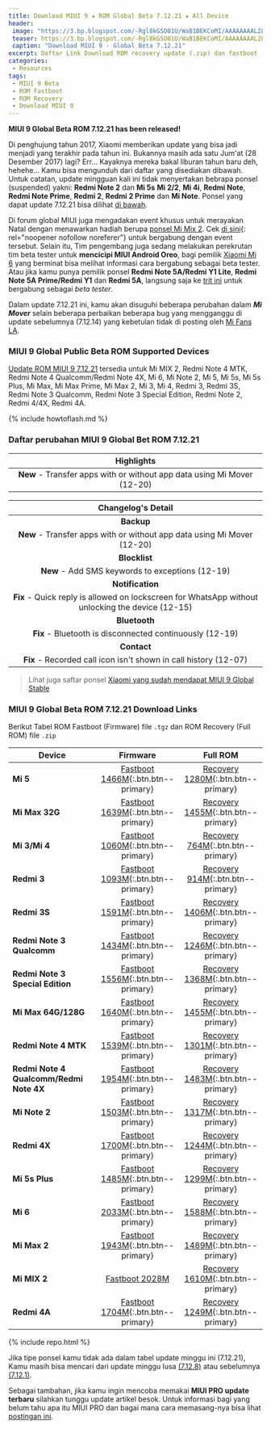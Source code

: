```yaml
---
title: Download MIUI 9 ★ ROM Global Beta 7.12.21 ★ All Device
header:
 image: "https://3.bp.blogspot.com/-Rgl8kGSO01U/WaB1BEKCoMI/AAAAAAAAL28/eUTsqizF7cEaAHG0MektW6ctRQufVh68ACLcBGAs/s1600/miui-9.png"
 teaser: https://3.bp.blogspot.com/-Rgl8kGSO01U/WaB1BEKCoMI/AAAAAAAAL28/eUTsqizF7cEaAHG0MektW6ctRQufVh68ACLcBGAs/w360-h180-c/miui-9.png
 caption: "Download MIUI 9 - Global Beta 7.12.21"
excerpt: Daftar Link Download ROM recovery update (.zip) dan fastboot (.tgz) update MIUI 9 Global Beta 7.12.21
categories:
 - Resources
tags:
 - MIUI 9 Beta
 - ROM Fastboot
 - ROM Recovery
 - Download MIUI 9
---
```

**MIUI 9 Global Beta ROM 7.12.21 has been released!**

Di penghujung tahun 2017, Xiaomi memberikan update yang bisa jadi menjadi yang terakhir pada tahun ini. Bukannya masih ada satu Jum'at (28 Desember 2017) lagi? Err... Kayaknya mereka bakal liburan tahun baru deh, hehehe... Kamu bisa mengunduh dari daftar yang disediakan dibawah. Untuk catatan, update mingguan kali ini tidak menyertakan bebrapa ponsel (suspended) yakni: **Redmi Note 2** dan **Mi 5s** **Mi 2/2**, **Mi 4i**, **Redmi Note**, **Redmi Note Prime**, **Redmi 2**, **Redmi 2 Prime** dan **Mi Note**. Ponsel yang dapat update 7.12.21 bisa dilihat [di bawah](#miui-9-global-public-beta-rom-supported-devices).

Di forum global MIUI juga mengadakan event khusus untuk merayakan Natal dengan menawarkan hadiah berupa [ponsel Mi Mix 2](https://www.google.com/amp/www.knoacc.org/2017/09/harga-xiaomi-mi-mix-2-spesifikasi.html). Cek [di sini](http://en.miui.com/thread-1342468-1-1.html){: rel="noopener nofollow noreferer"} untuk bergabung dengan event tersebut. Selain itu, Tim pengembang juga sedang melakukan perekrutan tim beta tester untuk **mencicipi MIUI Android Oreo**, bagi pemilik [Xiaomi Mi 6](https://www.google.com/amp/www.knoacc.org/2017/09/harga-xiaomi-mi-6-spesifikasi.html) yang berminat bisa melihat informasi cara bergabung sebagai beta tester. Atau jika kamu punya pemilik ponsel **Redmi Note 5A/Redmi Y1 Lite**, **Redmi Note 5A Prime/Redmi Y1** dan **Redmi 5A**, langsung saja ke [trit ini](http://en.miui.com/thread-1344092-1-1.html) untuk bergabung sebagai _beta tester_.

Dalam update 7.12.21 ini, kamu akan disuguhi beberapa perubahan dalam _**Mi Mover**_ selain beberapa perbaikan beberapa bug yang mengganggu di update sebelumnya (7.12.14) yang kebetulan tidak di posting oleh [Mi Fans LA](https://mi.knoacc.org/).

### MIUI 9 Global Public Beta ROM Supported Devices

[Update ROM MIUI 9 7.12.21](download-rom-miui-9-global-beta-71230-fastboot-recovery) tersedia untuk Mi MIX 2, Redmi Note 4 MTK, Redmi Note 4 Qualcomm/Redmi Note 4X, Mi 6, Mi Note 2, Mi 5, Mi 5s, Mi 5s Plus, Mi Max, Mi Max Prime, Mi Max 2, Mi 3, Mi 4, Redmi 3, Redmi 3S, Redmi Note 3 Qualcomm, Redmi Note 3 Special Edition, Redmi Note 2, Redmi 4/4X, Redmi 4A.

{% include howtoflash.md %}

### Daftar perubahan MIUI 9 Global Bet ROM 7.12.21

|Highlights |
|:------:|
|**New** - Transfer apps with or without app data using Mi Mover (12-20) |

| Changelog's Detail |
|:------:|
|**Backup** |
|**New** - Transfer apps with or without app data using Mi Mover (12-20) |
|**Blocklist** |
|**New** - Add SMS keywords to exceptions (12-19) |
|**Notification** |
|**Fix** - Quick reply is allowed on lockscreen for WhatsApp without unlocking the device (12-15) |
|**Bluetooth** |
|**Fix** - Bluetooth is disconnected continuously (12-19) |
|**Contact** |
|**Fix** - Recorded call icon isn't shown in call history (12-07) |


> Lihat juga saftar ponsel [Xiaomi yang sudah mendapat MIUI 9 Global Stable](https://mi.knoacc.org/update-rom-miui-9-global-stable-full-changelog)

### MIUI 9 Global Beta ROM 7.12.21 Download Links

Berikut Tabel ROM Fastboot (Firmware) file `.tgz` dan ROM Recovery (Full ROM) file `.zip`

| Device | Firmware | Full ROM |
|------|:------:|:------:|
| **Mi 5** | [Fastboot 1466M](/bigota?ver=7.12.21&type=gemini_global_images&name=20171221.0000.00_7.0_global_b65a58c086.tgz){:.btn.btn--primary} | [Recovery  1280M](/bigota?ver=7.12.21&type=miui_MI5Global&name=57dbd82476_7.0.zip){:.btn.btn--primary} |
| **Mi Max 32G** | [Fastboot 1639M](/bigota?ver=7.12.21&type=hydrogen_global_images&name=20171221.0000.00_7.0_global_3ffa20ad0d.tgz){:.btn.btn--primary} | [Recovery  1455M](/bigota?ver=7.12.21&type=miui_MIMAXGlobal&name=edcb4d0518_7.0.zip){:.btn.btn--primary} |
| **Mi 3/Mi 4** | [Fastboot 1060M](/bigota?ver=7.12.21&type=cancro_global_images&name=20171221.0000.00_6.0_global_b232bfca27.tgz){:.btn.btn--primary} | [Recovery  764M](/bigota?ver=7.12.21&type=miui_MI3WMI4WGlobal&name=d129bf1556_6.0.zip){:.btn.btn--primary} |
| **Redmi 3** | [Fastboot 1093M](/bigota?ver=7.12.21&type=ido_xhdpi_global_images&name=20171221.0000.00_5.1_global_de78f7d8f2.tgz){:.btn.btn--primary} | [Recovery  914M](/bigota?ver=7.12.21&type=miui_HM3Global&name=fad82fc3af_5.1.zip){:.btn.btn--primary} |
| **Redmi 3S** | [Fastboot 1591M](/bigota?ver=7.12.21&type=land_global_images&name=20171221.0000.00_6.0_global_452c16d4df.tgz){:.btn.btn--primary} | [Recovery  1406M](/bigota?ver=7.12.21&type=miui_HM3SGlobal&name=8822de2237_6.0.zip){:.btn.btn--primary} |
| **Redmi Note 3 Qualcomm** | [Fastboot 1434M](/bigota?ver=7.12.21&type=kenzo_global_images&name=20171221.0000.00_6.0_global_bf5d83180e.tgz){:.btn.btn--primary} | [Recovery  1246M](/bigota?ver=7.12.21&type=miui_HMNote3ProGlobal&name=aa46a28c67_6.0.zip){:.btn.btn--primary} |
| **Redmi Note 3 Special Edition** | [Fastboot 1556M](/bigota?ver=7.12.21&type=kate_global_images&name=20171221.0000.00_6.0_global_d7c3b0de1a.tgz){:.btn.btn--primary} | [Recovery  1368M](/bigota?ver=7.12.21&type=miui_HMNote3ProtwGlobal&name=1b6d401722_6.0.zip){:.btn.btn--primary} |
| **Mi Max 64G/128G** | [Fastboot 1640M](/bigota?ver=7.12.21&type=helium_global_images&name=20171221.0000.00_7.0_global_aa3ec1403d.tgz){:.btn.btn--primary} | [Recovery  1455M](/bigota?ver=7.12.21&type=miui_MIMAX652Global&name=900c5b6170_7.0.zip){:.btn.btn--primary} |
| **Redmi Note 4 MTK** | [Fastboot 1539M](/bigota?ver=7.12.21&type=nikel_global_images&name=20171221.0000.00_6.0_global_aca7f8136d.tgz){:.btn.btn--primary} | [Recovery  1301M](/bigota?ver=7.12.21&type=miui_HMNote4Global&name=c31b1b7f65_6.0.zip){:.btn.btn--primary} |
| **Redmi Note 4 Qualcomm/Redmi Note 4X** | [Fastboot 1954M](/bigota?ver=7.12.21&type=mido_global_images&name=20171221.0000.00_7.0_global_502992194a.tgz){:.btn.btn--primary} | [Recovery  1483M](/bigota?ver=7.12.21&type=miui_HMNote4XGlobal&name=9a89725dfc_7.0.zip){:.btn.btn--primary} |
| **Mi Note 2** | [Fastboot 1503M](/bigota?ver=7.12.21&type=scorpio_global_images&name=20171221.0000.00_7.0_global_1d83390537.tgz){:.btn.btn--primary} | [Recovery  1317M](/bigota?ver=7.12.21&type=miui_MINote2Global&name=3e0f4db788_7.0.zip){:.btn.btn--primary} |
| **Redmi 4X** | [Fastboot 1700M](/bigota?ver=7.12.21&type=santoni_global_images&name=20171221.0000.00_7.1_global_e4e7515b36.tgz){:.btn.btn--primary} | [Recovery  1244M](/bigota?ver=7.12.21&type=miui_HM4XGlobal&name=720ddf2bca_7.1.zip){:.btn.btn--primary} |
| **Mi 5s Plus** | [Fastboot 1485M](/bigota?ver=7.12.21&type=natrium_global_images&name=20171221.0000.00_7.0_global_14b4053b7b.tgz){:.btn.btn--primary} | [Recovery  1299M](/bigota?ver=7.12.21&type=miui_MI5SPlusGlobal&name=6e57b2ef2b_7.0.zip){:.btn.btn--primary} |
| **Mi 6** | [Fastboot 2033M](/bigota?ver=7.12.21&type=sagit_global_images&name=20171221.0000.00_7.1_global_e21a6b48fe.tgz){:.btn.btn--primary} | [Recovery  1588M](/bigota?ver=7.12.21&type=miui_MI6Global&name=0f0a4e9536_7.1.zip){:.btn.btn--primary} |
| **Mi Max 2** | [Fastboot 1943M](/bigota?ver=7.12.21&type=oxygen_global_images&name=20171221.0000.00_7.1_global_562dfa76f8.tgz){:.btn.btn--primary} | [Recovery  1489M](/bigota?ver=7.12.21&type=miui_MIMAX2Global&name=575384e0db_7.1.zip){:.btn.btn--primary} |
| **Mi MIX 2** | [Fastboot 2028M](/bigota?ver=7.12.21&type=chiron_global_images&name=20171221.0000.00_7.1_global_1e705de01c.tgz) | [Recovery 1610M](/bigota?ver=7.12.21&type=miui_MIMIX2Global&name=ab6b4d0fb9_7.1.zip){:.btn.btn--primary} |
| **Redmi 4A** | [Fastboot 1704M](/bigota?ver=7.12.21&type=rolex_global_images&name=20171221.0000.00_7.1_global_6382a7699e.tgz){:.btn.btn--primary} | [Recovery 1249M](/bigota?ver=7.12.21&type=miui_HM4AGlobal&name=1529bebf88_7.1.zip){:.btn.btn--primary} | 

{% include repo.html %}

Jika tipe ponsel kamu tidak ada dalam tabel update minggu ini (7.12.21), Kamu masih bisa mencari dari update minggu lusa [(7.12.8)](https://mi.knoacc.org/download-rom-miui-9-global-beta-7128-fastboot-recovery) atau sebelumnya [(7.12.1)](https://mi.knoacc.org/download-rom-miui-9-global-beta-71230-fastboot-recovery).

Sebagai tambahan, jika kamu ingin mencoba memakai **MIUI PRO update terbaru** silahkan tunggu update artikel besok. Untuk informasi bagi yang belum tahu apa itu MIUI PRO dan bagai mana cara memasang-nya bisa lihat [postingan ini](https://mi.knoacc.org/cara-panduan-pasang-rom-miui-pro-semua-xiaomi).
